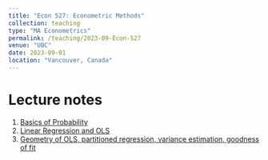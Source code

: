 ```yaml
---
title: "Econ 527: Econometric Methods"
collection: teaching
type: "MA Econometrics"
permalink: /teaching/2023-09-Econ-527
venue: "UBC"
date: 2023-09-01
location: "Vancouver, Canada"
---
```



Lecture notes
======

1. [Basics of Probability](/files/Econ_527/527_01.pdf)
2. [Linear Regression and OLS](/files/Econ_527/527_02.pdf)
3. [Geometry of OLS, partitioned regression, variance estimation, goodness of fit](/files/Econ_527/527_03.pdf)
